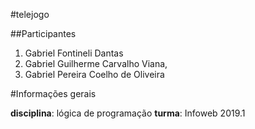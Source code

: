 #telejogo

##Participantes
1. Gabriel Fontineli Dantas
2. Gabriel Guilherme Carvalho Viana,
3. Gabriel Pereira Coelho de Oliveira

#Informações gerais

**disciplina**: lógica de programação
**turma**: Infoweb 2019.1
